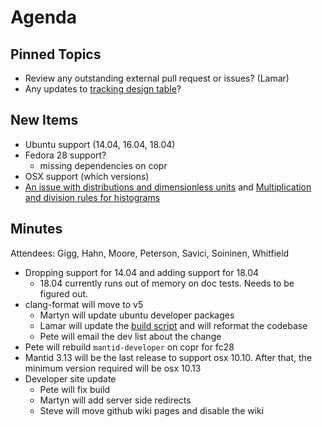 Agenda
======

Pinned Topics
-------------
* Review any outstanding external pull request or issues? (Lamar)
* Any updates to [tracking design table](https://github.com/mantidproject/documents/blob/master/Project-Management/TechnicalSteeringCommittee/reports/TSC-TrackingDesignProposals.md)?

New Items
---------
* Ubuntu support (14.04, 16.04, 18.04)
* Fedora 28 support?
  * missing dependencies on copr
* OSX support (which versions)
* [An issue with distributions and dimensionless units](https://github.com/mantidproject/documents/blob/fix-divide-distribution/Design/DistributionsAndDimensionlessData.md) and [Multiplication and division rules for histograms](https://github.com/mantidproject/documents/pull/25)

Minutes
-------
Attendees: Gigg, Hahn, Moore, Peterson, Savici, Soininen, Whitfield

* Dropping support for 14.04 and adding support for 18.04
  * 18.04 currently runs out of memory on doc tests. Needs to be figured out.
* clang-format will move to v5
  * Martyn will update ubuntu developer packages
  * Lamar will update the [build script](https://github.com/mantidproject/mantid/blob/master/buildconfig/Jenkins/clangformat) and will reformat the codebase
  * Pete will email the dev list about the change
* Pete will rebuild `mantid-developer` on copr for fc28
* Mantid 3.13 will be the last release to support osx 10.10. After that, the minimum version required will be osx 10.13
* Developer site update
  * Pete will fix build
  * Martyn will add server side redirects
  * Steve will move github wiki pages and disable the wiki
